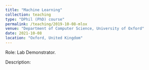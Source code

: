 ```yaml
---
title: "Machine Learning"
collection: teaching
type: "DPhil (PhD) course"
permalink: /teaching/2019-10-08-mlox
venue: "Department of Computer Science, University of Oxford"
date: 2021-10-08
location: "Oxford, United Kingdom"
---
```


Role: Lab Demonstrator.

Description: 

